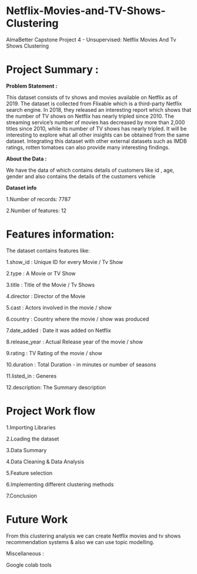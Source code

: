 # Netflix-Movies-and-TV-Shows-Clustering

AlmaBetter Capstone Project 4 - Unsupervised: Netflix Movies And Tv Shows Clustering

# Project Summary :

**Problem Statement :**

This dataset consists of tv shows and movies available on Netflix as of 2019. The dataset is collected from Flixable which is a third-party Netflix search engine.
In 2018, they released an interesting report which shows that the number of TV shows on Netflix has nearly tripled since 2010. The streaming service’s number of movies has decreased by more than 2,000 titles since 2010, while its number of TV shows has nearly tripled. It will be interesting to explore what all other insights can be obtained from the same dataset.
Integrating this dataset with other external datasets such as IMDB ratings, rotten tomatoes can also provide many interesting findings.

**About the Data :**

We have the data of which contains details of customers like id , age, gender and also contains the details of the customers vehicle

**Dataset info**

1.Number of records: 7787

2.Number of features: 12

# Features information:

The dataset contains features like:

1.show_id : Unique ID for every Movie / Tv Show

2.type : A Movie or TV Show

3.title : Title of the Movie / Tv Shows

4.director : Director of the Movie

5.cast : Actors involved in the movie / show

6.country : Country where the movie / show was produced

7.date_added : Date it was added on Netflix

8.release_year : Actual Release year of the movie / show

9.rating : TV Rating of the movie / show

10.duration : Total Duration - in minutes or number of seasons

11.listed_in : Generes

12.description: The Summary description

# Project Work flow

1.Importing Libraries

2.Loading the dataset

3.Data Summary

4.Data Cleaning & Data Analysis

5.Feature selection

6.Implementing different clustering methods

7.Conclusion

# Future Work

From this clustering analysis we can create Netflix movies and tv shows recommendation systems & also we can use topic modelling.

Miscellaneous :

Google colab tools

